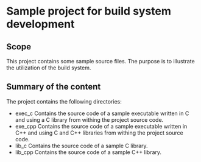 # Sample project for build system development

## Scope
This project contains some sample source files. The purpose is to illustrate the utilization of the build
system.

## Summary of the content
The project contains the following directories:
* exec_c
   Contains the source code of a sample executable written in C and using a C library from withing the project source code.
* exe_cpp
   Contains the source code of a sample executable written in C++ and using C and C++ libraries from withing the project source code.
* lib_c
   Contains the source code of a sample C library.
* lib_cpp
   Contains the source code of a sample C++ library.

